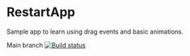 # RestartApp
Sample app to learn using drag events and basic animations. 


Main branch [![Build status](https://build.appcenter.ms/v0.1/apps/476699bf-2a6f-45bb-9074-83b1433503a0/branches/main/badge)](https://appcenter.ms)
